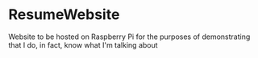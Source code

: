 # ResumeWebsite
Website to be hosted on Raspberry Pi for the purposes of demonstrating that I do, in fact, know what I'm talking about
